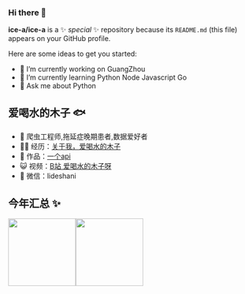 ### Hi there 👋


**ice-a/ice-a** is a ✨ _special_ ✨ repository because its `README.md` (this file) appears on your GitHub profile.

Here are some ideas to get you started:

- 🔭 I’m currently working on GuangZhou
- 🌱 I’m currently learning Python Node Javascript Go 
- 💬 Ask me about Python

## 爱喝水的木子 🐟

- 🐧 爬虫工程师,拖延症晚期患者,数据爱好者
- 👨‍💻 经历：<a href="https://www.zhihu.com/people/neng-zhe-lao-88" target="_blank">关于我，爱喝水的木子</a>
- 🏡 作品：<a href="http://lideshan.cn/" target="_blank">一个api</a>
- 😺 视频：<a href="https://account.bilibili.com/account/home" target="_blank">B站 爱喝水的木子呀</a>
- 💬 微信：lideshani

## 今年汇总 ✨

<img align="" height="137px" src="https://github-readme-stats.vercel.app/api?username=ice-a&hide_title=true&hide_border=true&show_icons=true&include_all_commits=true&line_height=21&bg_color=0,EC6C6C,FFD479,FFFC79,73FA79&theme=graywhite&locale=cn" /><img align="" height="137px" src="https://github-readme-stats.vercel.app/api/top-langs/?username=liyupi&hide_title=true&hide_border=true&layout=compact&bg_color=0,73FA79,73FDFF,D783FF&theme=graywhite&locale=cn" />
